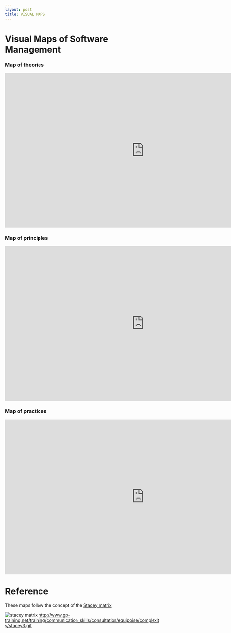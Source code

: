 ```yaml
---
layout: post
title: VISUAL MAPS
---
```


Visual Maps of Software Management
=================

### Map of theories

<iframe width="900" height="500" seamless frameborder="0" scrolling="no" src="https://docs.google.com/spreadsheets/d/1Vt6rP6G1GAJPIrjQIZLAlXHW3CJGMu_7y6kvj_zM3nM/pubchart?oid=269447730&amp;format=interactive"></iframe>

### Map of principles

<iframe width="900" height="500" seamless frameborder="0" scrolling="no" src="https://docs.google.com/spreadsheets/d/1PvRzlMyEhCuHNpOcN6T3pYXNVUiWF_aHn9eUbGlth5U/pubchart?oid=269447730&amp;format=interactive"></iframe>

### Map of practices

<iframe width="900" height="500" seamless frameborder="0" scrolling="no" src="https://docs.google.com/spreadsheets/d/16GDtqDAr9hAsFB72WTu98yel1rRbQs2HWT4lzegKrxw/pubchart?oid=269447730&amp;format=interactive"></iframe>


# Reference
These maps follow the concept of the [Stacey matrix](http://www.gp-training.net/training/communication_skills/consultation/equipoise/complexity/stacey.htm)

 ![stacey matrix](http://www.gp-training.net/training/communication_skills/consultation/equipoise/complexity/stacey3.gif)
 http://www.gp-training.net/training/communication_skills/consultation/equipoise/complexity/stacey3.gif
